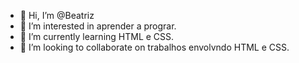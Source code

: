 - 👋 Hi, I’m @Beatriz
- 👀 I’m interested in  aprender a prograr.
- 🌱 I’m currently learning HTML  e CSS.
- 💞️ I’m looking to collaborate on trabalhos envolvndo HTML e CSS.

<!---
bbbbbbbbxx/bbbbbbbbxx is a ✨ special ✨ repository because its `README.md` (this file) appears on your GitHub profile.
You can click the Preview link to take a look at your changes.
--->
